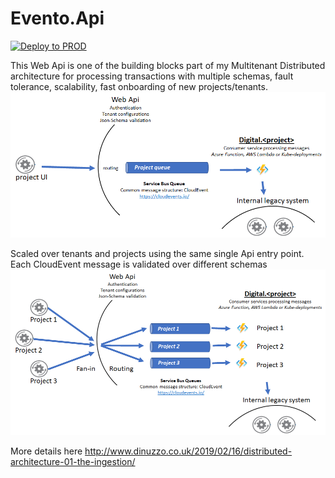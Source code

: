 # Evento.Api
  
[![Deploy to PROD](https://github.com/riccardone/Evento.Api/actions/workflows/build-push-deploy-prod.yml/badge.svg)](https://github.com/riccardone/Evento.Api/actions/workflows/build-push-deploy-prod.yml)

This Web Api is one of the building blocks part of my Multitenant Distributed architecture for processing transactions with multiple schemas, fault tolerance, scalability, fast onboarding of new projects/tenants.  
[![Ingestion Api](./messaging-architecture-01.png)](http://www.dinuzzo.co.uk/2019/02/16/distributed-architecture-01-the-ingestion/)  

Scaled over tenants and projects using the same single Api entry point. Each CloudEvent message is validated over different schemas
[![Ingestion Api](./messaging-architecture-02.png)](http://www.dinuzzo.co.uk/2019/02/16/distributed-architecture-01-the-ingestion/)  

More details here http://www.dinuzzo.co.uk/2019/02/16/distributed-architecture-01-the-ingestion/ 
